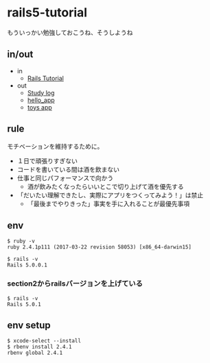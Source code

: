 # rails5-tutorial
もういっかい勉強しておこうね、そうしようね

## in/out

- in
  - [Rails Tutorial](https://railstutorial.jp/chapters/beginning?version=5.0)
- out
  - [Study log](/index.md)
  - [hello_app](https://github.com/shoota/rails5-tutorial-hello_app)
  - [toys app](https://github.com/shoota/toy_app)





## rule

モチベーションを維持するために。

* １日で頑張りすぎない
* コードを書いている間は酒を飲まない
* 仕事と同じパフォーマンスで向かう
  * 酒が飲みたくなったらいいとこで切り上げて酒を優先する
* 「だいたい理解できたし、実際にアプリをつくってみよう！」は禁止
  * 「最後までやりきった」事実を手に入れることが最優先事項

## env

```
$ ruby -v
ruby 2.4.1p111 (2017-03-22 revision 58053) [x86_64-darwin15]

$ rails -v
Rails 5.0.0.1
```

### section2からrailsバージョンを上げている
```
$ rails -v
Rails 5.0.1
```


## env setup

```
$ xcode-select --install
$ rbenv install 2.4.1
rbenv global 2.4.1
```
